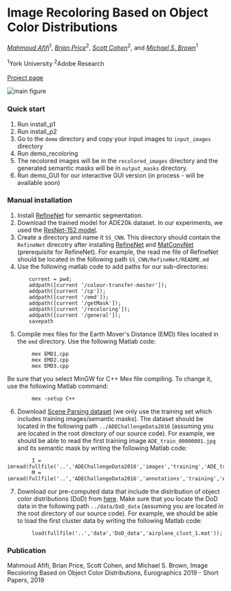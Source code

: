 # Image Recoloring Based on Object Color Distributions
*[Mahmoud Afifi](https://sites.google.com/view/mafifi)*<sup>1</sup>, *[Brian Price](https://www.brianpricephd.com/)*<sup>2</sup>, *[Scott Cohen](https://research.adobe.com/person/scott-cohen/)*<sup>2</sup>, and *[Michael S. Brown](http://www.cse.yorku.ca/~mbrown/)*<sup>1</sup>
<br></br><sup>1</sup>York University  <sup>2</sup>Adobe Research
<br></br>[Project page](http://cvil.eecs.yorku.ca/projects/public_html/image_recoloring)

![main figure](http://cvil.eecs.yorku.ca/projects/public_html/image_recoloring/img/figure.jpg)


### Quick start
1. Run install_p1
2. Run install_p2
3. Go to the `demo` directory and copy your input images to `input_images` directory
4. Run demo_recoloring
5. The recolored images will be in the `recolored_images` directory and the generated semantic masks will be in `output_masks` directory. 
6. Run demo_GUI for our interactive GUI version (in process - will be available soon)


### Manual installation
1. Install [RefineNet](https://github.com/guosheng/refinenet) for semantic segmentation.
2. Download the trained model for ADE20k dataset. In our experiments, we used the [ResNet-152 model](https://drive.google.com/drive/folders/1UGhqllXOn_qmDhx_3C9aKCoilZGgycFf).
3. Create a directory and name it `SS_CNN`. This directory should contain the `RefineNet` direcotry after installing [RefineNet](https://github.com/guosheng/refinenet) and [MatConvNet](http://www.vlfeat.org/matconvnet/) (prerequisite for RefineNet). For example, the read me file of RefineNet should be located in the following path `SS_CNN/RefineNet/README.md`
4. Use the following matlab code to add paths for our sub-directories:
 ```
        current = pwd;
        addpath([current '/colour-transfer-master']);
        addpath([current '/cp']);
        addpath([current '/emd']);
        addpath([current '/getMask']);
        addpath([current '/recoloring']);
        addpath([current '/general']);
        savepath
```
5. Compile mex files for the Earth Mover's Distance (EMD) files located in the `emd` directory. Use the following Matlab code:
```
        mex EMD1.cpp
        mex EMD2.cpp
        mex EMD3.cpp
```
Be sure that you select MinGW for C++ Mex file compiling. To change it, use the following Matlab command: 
```
        mex -setup C++
```
6. Download [Scene Parsing dataset](http://sceneparsing.csail.mit.edu/) (we only use the training set which includes training images/semantic masks). The dataset should be located in the following path `../ADEChallengeData2016` (assuming you are located in the root directory of our source code). For example, we should be able to read the first training image `ADE_train_00000001.jpg` and its semantic mask by writing the following Matlab code:
```
        I = imread(fullfile('..','ADEChallengeData2016','images','training','ADE_train_00000001.jpg'));
        M = imread(fullfile('..','ADEChallengeData2016','annotations','training','ADE_train_00000001.png'));
```
7. Download our pre-computed data that include the distribution of object color distributions (DoD) from [here](https://ln.sync.com/dl/d47b76bb0/vshj9d85-gny78wxi-3k2m53mp-943h84k6). Make sure that you locate the DoD data in the following path `../data/DoD_data` (assuming you are located in the root directory of our source code). For example, we should be able to load the first cluster data by writing the following Matlab code:
```
        load(fullfile('..','data','DoD_data','airplane_clust_1.mat'));
```

### Publication
Mahmoud Afifi, Brian Price, Scott Cohen, and Michael S. Brown, Image Recoloring Based on Object Color Distributions, Eurographics 2019 - Short Papers, 2019
